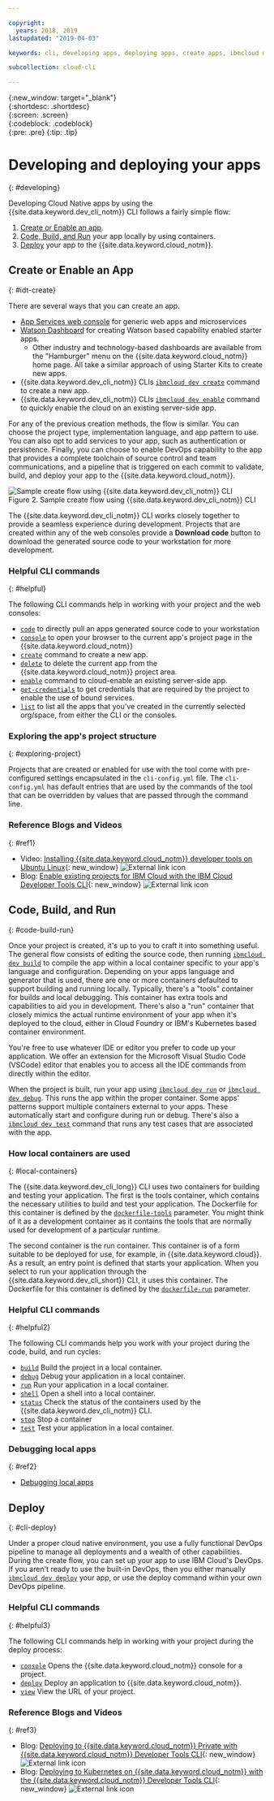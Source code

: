 ```yaml
---

copyright:
  years: 2018, 2019
lastupdated: "2019-04-03"

keywords: cli, developing apps, deploying apps, create apps, ibmcloud dev enable, ibmcloud dev create, local containers, ibmcloud dev run, ibmcloud dev, cli blog, cli video, cli reference

subcollection: cloud-cli

---
```


{:new_window: target="_blank"}  
{:shortdesc: .shortdesc}  
{:screen: .screen}  
{:codeblock: .codeblock}  
{:pre: .pre}
{:tip: .tip}

# Developing and deploying your apps
{: #developing}

Developing Cloud Native apps by using the {{site.data.keyword.dev_cli_notm}} CLI follows a fairly simple flow:

1. [Create or Enable an app](#idt-create).
2. [Code, Build, and Run](#code-build-run) your app locally by using containers.
3. [Deploy](#cli-deploy) your app to the {{site.data.keyword.cloud_notm}}.

## Create or Enable an App
{: #idt-create}

There are several ways that you can create an app.
- [App Services web console](https://cloud.ibm.com/developer/appservice/dashboard) for generic web apps and microservices
- [Watson Dashboard](https://cloud.ibm.com/developer/watson/dashboard) for creating Watson based capability enabled starter apps.
    - Other industry and technology-based dashboards are available from the "Hamburger" menu on the {{site.data.keyword.cloud_notm}} home page. All take a similar approach of using Starter Kits to create new apps.
- {{site.data.keyword.dev_cli_notm}} CLIs [`ibmcloud dev create`](/docs/cli/idt?topic=cloud-cli-idt-cli#create) command to create a new app.
- {{site.data.keyword.dev_cli_notm}} CLIs [`ibmcloud dev enable`](/docs/cli/idt?topic=cloud-cli-idt-cli#enable) command to quickly enable the cloud on an existing server-side app.

For any of the previous creation methods, the flow is similar. You can choose the project type, implementation language, and app pattern to use. You can also opt to add services to your app, such as authentication or persistence. Finally, you can choose to enable DevOps capability to the app that provides a complete toolchain of source control and team communications, and a pipeline that is triggered on each commit to validate, build, and deploy your app to the {{site.data.keyword.cloud_notm}}.

![Sample create flow using {{site.data.keyword.dev_cli_notm}} CLI](create_flow.png "Sample create flow using {{site.data.keyword.dev_cli_notm}} CLI") <br> Figure 2. Sample create flow using {{site.data.keyword.dev_cli_notm}} CLI

The {{site.data.keyword.dev_cli_notm}} CLI works closely together to provide a seamless experience during development. Projects that are created within any of the web consoles provide a **Download code** button to download the generated source code to your workstation for more development.

### Helpful CLI commands
{: #helpful}

The following CLI commands help in working with your project and the web consoles:
- [`code`](/docs/cli/idt?topic=cloud-cli-idt-cli#code) to directly pull an apps generated source code to your workstation
- [`console`](/docs/cli/idt?topic=cloud-cli-idt-cli#console) to open your browser to the current app's project page in the {{site.data.keyword.cloud_notm}}
- [`create`](/docs/cli/idt?topic=cloud-cli-idt-cli#create) command to create a new app.
- [`delete`](/docs/cli/idt?topic=cloud-cli-idt-cli#delete) to delete the current app from the {{site.data.keyword.cloud_notm}} project area.
- [`enable`](/docs/cli/idt?topic=cloud-cli-idt-cli#enable) command to cloud-enable an existing server-side app.
- [`get-credentials`](/docs/cli/idt?topic=cloud-cli-idt-cli#get-credentials) to get credentials that are required by the project to enable the use of bound services.
- [`list`](/docs/cli/idt/?topic=cloud-cli-idt-cli#list) to list all the apps that you've created in the currently selected org/space, from either the CLI or the consoles.

### Exploring the app's project structure
{: #exploring-project}

Projects that are created or enabled for use with the tool come with pre-configured settings encapsulated in the `cli-config.yml` file. The `cli-config.yml` has default entries that are used by the commands of the tool that can be overridden by values that are passed through the command line.

### Reference Blogs and Videos
{: #ref1}

- Video: [Installing {{site.data.keyword.cloud_notm}} developer tools on Ubuntu Linux](https://www.youtube.com/watch?v=sr7KjHAKpEs){: new_window} ![External link icon](../../icons/launch-glyph.svg "External link icon")
- Blog: [Enable existing projects for IBM Cloud with the IBM Cloud Developer Tools CLI](https://www.ibm.com/blogs/bluemix/2017/09/enable-existing-projects-ibm-cloud-ibm-cloud-developer-tools-cli/){: new_window} ![External link icon](../../icons/launch-glyph.svg "External link icon")

## Code, Build, and Run
{: #code-build-run}

Once your project is created, it's up to you to craft it into something useful. The general flow consists of editing the source code, then running [`ibmcloud dev build`](/docs/cli/idt?topic=cloud-cli-idt-cli#build) to compile the app within a local container specific to your app's language and configuration. Depending on your apps language and generator that is used, there are one or more containers defaulted to support building and running locally. Typically, there's a "tools" container for builds and local debugging. This container has extra tools and capabilities to aid you in development. There's also a "run" container that closely mimics the actual runtime environment of your app when it's deployed to the cloud, either in Cloud Foundry or IBM's Kubernetes based container environment.

You're free to use whatever IDE or editor you prefer to code up your application. We offer an extension for the Microsoft Visual Studio Code (VSCode) editor that enables you to access all the IDE commands from directly within the editor.

When the project is built, run your app using [`ibmcloud dev run`](/docs/cli/idt?topic=cloud-cli-idt-cli#run) or [`ibmcloud dev debug`](/docs/cli/iddt/commands.html#debug). This runs the app within the proper container. Some apps' patterns support multiple containers external to your apps. These automatically start and configure during run or debug. There's also a [`ibmcloud dev test`](/docs/cli/idt?topic=cloud-cli-idt-cli#test) command that runs any test cases that are associated with the app.

### How local containers are used
{: #local-containers}

The {{site.data.keyword.dev_cli_long}} CLI uses two containers for building and testing your application. The first is the tools container, which contains the necessary utilities to build and test your application. The Dockerfile for this container is defined by the [`dockerfile-tools`](/docs/cli/idt?topic=cloud-cli-idt-cli#command-parameters) parameter. You might think of it as a development container as it contains the tools that are normally used for development of a particular runtime.

The second container is the run container. This container is of a form suitable to be deployed for use, for example, in {{site.data.keyword.cloud}}. As a result, an entry point is defined that starts your application. When you select to run your application through the {{site.data.keyword.dev_cli_short}} CLI, it uses this container. The Dockerfile for this container is defined by the [`dockerfile-run`](/docs/cli/idt?topic=cloud-cli-idt-cli#run-parameters) parameter.

### Helpful CLI commands
{: #helpful2}

The following CLI commands help you work with your project during the code, build, and run cycles:
- [`build`](/docs/cli/idt?topic=cloud-cli-idt-cli#build) Build the project in a local container.
- [`debug`](/docs/cli/idt?topic=cloud-cli-idt-cli#debug) Debug your application in a local container.
- [`run`](/docs/cli/idt?topic=cloud-cli-idt-cli#run) Run your application in a local container.
- [`shell`](/docs/cli/idt?topic=cloud-cli-idt-cli#shell) Open a shell into a local container.
- [`status`](/docs/cli/idt?topic=cloud-cli-idt-cli#status) Check the status of the containers used by the {{site.data.keyword.dev_cli_notm}} CLI.
- [`stop`](/docs/cli/idt?topic=cloud-cli-idt-cli#stop) Stop a container
- [`test`](/docs/cli/idt?topic=cloud-cli-idt-cli#test) Test your application in a local container.

### Debugging local apps
{: #ref2}

- [Debugging local apps](/docs/cli/idt?topic=cloud-cli-local-debug#local-debug)

## Deploy
{: #cli-deploy}

Under a proper cloud native environment, you use a fully functional DevOps pipeline to manage all deployments and a wealth of other capabilities. During the create flow, you can set up your app to use IBM Cloud's DevOps. If you aren't ready to use the built-in DevOps, then you either manually [`ibmcloud dev deploy`](/docs/cli/idt?topic=cloud-cli-idt-cli#deploy) your app, or use the deploy command within your own DevOps pipeline.  

### Helpful CLI commands
{: #helpful3}

The following CLI commands help in working with your project during the deploy process:
- [`console`](/docs/cli/idt?topic=cloud-cli-idt-cli#console) Opens the {{site.data.keyword.cloud_notm}} console for a project.
- [`deploy`](/docs/cli/idt?topic=cloud-cli-idt-cli#deploy) Deploy an application to {{site.data.keyword.cloud_notm}}.
- [`view`](/docs/cli/idt?topic=cloud-cli-idt-cli#view) View the URL of your project.

### Reference Blogs and Videos
{: #ref3}

- Blog: [Deploying to {{site.data.keyword.cloud_notm}} Private with {{site.data.keyword.cloud_notm}} Developer Tools CLI](https://www.ibm.com/blogs/bluemix/2017/09/deploying-ibm-cloud-private-ibm-cloud-developer-tools-cli/){: new_window} ![External link icon](../../icons/launch-glyph.svg "External link icon")
- Blog: [Deploying to Kubernetes on {{site.data.keyword.cloud_notm}} with the {{site.data.keyword.cloud_notm}} Developer Tools CLI](https://www.ibm.com/blogs/bluemix/2017/09/deploying-kubernetes-ibm-cloud-ibm-cloud-developer-tools-cli/){: new_window} ![External link icon](../../icons/launch-glyph.svg "External link icon")
